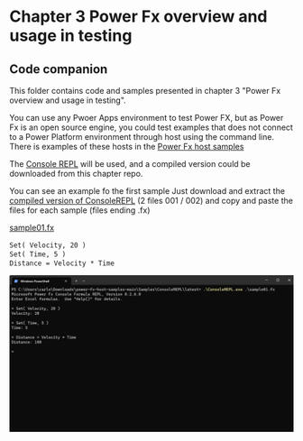 # Chapter 3 Power Fx overview and usage in testing
## Code companion

This folder contains code and samples presented in chapter 3 "Power Fx overview and usage in testing".

You can use any Pwoer Apps environment to test Power FX, but as Power Fx is an open source engine, you could test examples that does not connect to a Power Platform environment through host using the command line. There is examples of these hosts in the [Power Fx host samples](https://github.com/microsoft/power-fx-host-samples)

The [Console REPL](https://github.com/microsoft/power-fx-host-samples/tree/main/Samples/ConsoleREPL) will be used, and a compiled version could be downloaded from this chapter repo.

You can see an example fo the first sample
Just download and extract the [compiled version of ConsoleREPL](ConsoleREPL.zip.001) (2 files 001 / 002) and copy and paste the files for each sample (files ending .fx)

[sample01.fx](sample01.fx)
``` Power Fx
Set( Velocity, 20 )
Set( Time, 5 )
Distance = Velocity * Time
```

![first sample](sample01.png)
